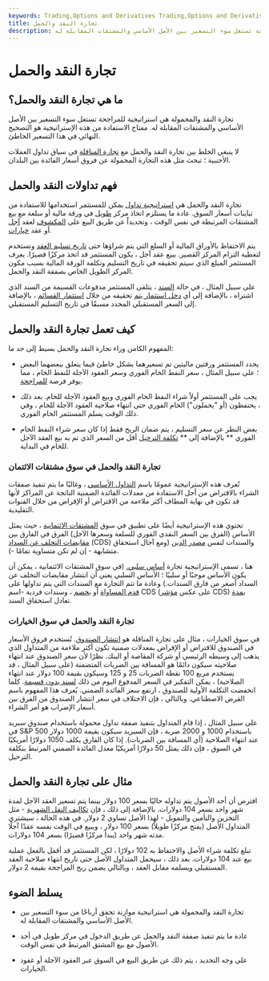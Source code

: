 ```yaml
---
keywords: Trading,Options and Derivatives Trading,Options and Derivatives
title: تجارة النقد والحمل
description: تجارة النقد والمحمولة هي استراتيجية للمراجحة تستغل سوء التسعير بين الأصل الأساسي والمشتقات المقابلة له.
---
```


# تجارة النقد والحمل
## ما هي تجارة النقد والحمل؟

تجارة النقد والمحمولة هي استراتيجية للمراجحة تستغل سوء التسعير بين الأصل الأساسي والمشتقات المقابلة له. مفتاح الاستفادة من هذه الإستراتيجية هو التصحيح النهائي في هذا التسعير الخاطئ.

لا ينبغي الخلط بين تجارة النقد والحمل مع [تجارة المناقلة](/currencycarrytrade) في سياق تداول العملات الأجنبية ؛ تبحث مثل هذه التجارة المحمولة عن فروق أسعار الفائدة بين البلدان.

## فهم تداولات النقد والحمل

تجارة النقد والحمل هي [استراتيجية تداول](/trading-strategy) يمكن للمستثمر استخدامها للاستفادة من تباينات أسعار السوق. عادة ما يستلزم اتخاذ مركز [طويل](/long) في ورقة مالية أو سلعة مع بيع المشتقات المرتبطة في نفس الوقت ، وتحديداً عن طريق البيع على [المكشوف](/short) لعقد [آجل](/futurescontract) أو عقد [خيارات](/optionscontract).

يتم الاحتفاظ بالأوراق المالية أو السلع التي يتم شراؤها حتى [تاريخ تسليم العقد](/deliverydate) وتستخدم لتغطية التزام المركز القصير. ببيع عقد آجل ، يكون المستثمر قد اتخذ مركزًا قصيرًا. يعرف المستثمر المبلغ الذي سيتم تحقيقه في تاريخ التسليم وتكلفة الورقة المالية بسبب مكون المركز الطويل الخاص بصفقة النقد والحمل.

على سبيل المثال ، في حالة [السند](/bond) ، يتلقى المستثمر مدفوعات القسيمة من السند الذي اشتراه ، بالإضافة إلى أي [دخل استثمار يتم](/investmentincome) تحقيقه من خلال [استثمار القسائم](/coupon) ، بالإضافة إلى السعر المستقبلي المحدد مسبقًا في تاريخ التسليم المستقبلي.

## كيف تعمل تجارة النقد والحمل

المفهوم الكامن وراء تجارة النقد والحمل بسيط إلى حد ما:

- يحدد المستثمر ورقتين ماليتين تم تسعيرهما بشكل خاطئ فيما يتعلق ببعضهما البعض ؛ على سبيل المثال ، سعر النفط الخام الفوري وسعر العقود الآجلة للنفط الخام ، مما يوفر فرصة [للمراجحة](/arbitrage).

- يجب على المستثمر أولاً شراء النفط الخام الفوري وبيع العقود الآجلة للخام. بعد ذلك ، يحتفظون (أو "يحملون") الخام الفوري حتى انتهاء صلاحية العقود الآجلة للخام ، وفي ذلك الوقت يسلم المستثمر الخام الفوري.

- بغض النظر عن سعر التسليم ، يتم ضمان الربح فقط إذا كان سعر شراء النفط الخام الفوري ** بالإضافة إلى ** [تكلفة الترحيل](/costofcarry) أقل من السعر الذي تم به بيع العقد الآجل للخام في البداية.

### تجارة النقد والحمل في سوق مشتقات الائتمان

تُعرف هذه الإستراتيجية عمومًا باسم [التداول الأساسي](/basis-trading) ، وغالبًا ما يتم تنفيذ صفقات الشراء بالاقتراض من أجل الاستفادة من معدلات الفائدة الضمنية الناتجة عن المراكز لأنها قد تكون في نهاية المطاف أكثر ملاءمة من الاقتراض أو الإقراض من خلال القنوات التقليدية.

تحتوي هذه الإستراتيجية أيضًا على تطبيق في سوق [المشتقات الائتمانية](/creditderivative) ، حيث يمثل الأساس (الفرق بين السعر النقدي الفوري للسلعة وسعرها الآجل) الفرق في الفارق بين [مقايضات التخلف عن السداد](/creditdefaultswap) (CDS) والسندات لنفس [مصدر الدين](/issuer) (ومع آجال استحقاق متشابهة - إن لم تكن متساوية تمامًا -).

هنا ، تسمى الإستراتيجية تجارة [أساس سلبي.](/basis) (في سوق المشتقات الائتمانية ، يمكن أن يكون الأساس موجبًا أو سلبيًا ؛ الأساس السلبي يعني أن انتشار مقايضات التخلف عن السداد أصغر من فارق السندات.) وعادة ما تتم التجارة مع السندات التي يتم تداولها على [قدم المساواة](/parvalue) أو [بخصم](/discount) ، وسندات فردية -اسم CDS (على عكس [مؤشر](/index) CDS) [بمدة](/tenor) تعادل استحقاق السند.

### تجارة النقد والحمل في سوق الخيارات

في سوق الخيارات ، مثال على تجارة المناقلة هو [انتشار الصندوق](/boxspread). تُستخدم فروق الأسعار في الصندوق للاقتراض أو الإقراض بمعدلات ضمنية تكون أكثر ملاءمة من المتداول الذي يذهب إلى وسيطه الرئيسي أو شركة المقاصة أو البنك. نظرًا لأن سعر الصندوق عند انتهاء صلاحيته سيكون دائمًا هو المسافة بين الضربات المتضمنة (على سبيل المثال ، قد يستخدم مربع 100 نقطة الضربات 25 و 125 وسيكون بقيمة 100 دولار عند انتهاء الصلاحية) ، يمكن التفكير في السعر المدفوع اليوم من ذلك [لسند بدون قسيمة](/zero-couponbond). كلما انخفضت التكلفة الأولية للصندوق ، ارتفع سعر الفائدة الضمني. يُعرف هذا المفهوم باسم القرض الاصطناعي. وبالتالي ، فإن الاختلاف في سعر انتشار الصندوق من الفرق بين أسعار الإضراب هو أمر الشراء.

على سبيل المثال ، إذا قام المتداول بتنفيذ صفقة تداول محمولة باستخدام صندوق سبريد في S&P 500 باستخدام 1000 و 2000 ضربة ، فإن السبريد سيكون بقيمة 1000 دولار عند انتهاء الصلاحية (أي المسافة بين الضربات). إذا كان الفارق يكلف 1050 دولارًا أمريكيًا في السوق ، فإن ذلك يمثل 50 دولارًا أمريكيًا معدل الفائدة الضمني المرتبط بتكلفة الترحيل.

## مثال على تجارة النقد والحمل

افترض أن أحد الأصول يتم تداوله حاليًا بسعر 100 دولار بينما يتم تسعير العقد الآجل لمدة شهر واحد بسعر 104 دولارات. بالإضافة إلى ذلك ، فإن [تكاليف النقل الشهرية](/carrying-costs) - مثل التخزين والتأمين والتمويل - لهذا الأصل تساوي 2 دولار. في هذه الحالة ، سيشتري المتداول الأصل (يفتح مركزًا طويلاً) بسعر 100 دولار ، ويبيع في الوقت نفسه عقدًا آجلًا مدته شهر واحد (يبدأ مركزًا قصيرًا) بسعر 104 دولارات.

تبلغ تكلفة شراء الأصل والاحتفاظ به 102 دولارًا ، لكن المستثمر قد أقفل بالفعل عملية بيع عند 104 دولارات. بعد ذلك ، سيحمل المتداول الأصل حتى تاريخ انتهاء صلاحية العقد المستقبلي ويسلمه مقابل العقد ، وبالتالي يضمن ربح المراجحة بقيمة 2 دولار.

## يسلط الضوء

- تجارة النقد والمحمولة هي استراتيجية موازنة تحقق أرباحًا من سوء التسعير بين الأصل الأساسي والمشتقات المقابلة له.

- عادة ما يتم تنفيذ صفقة النقد والحمل عن طريق الدخول في مركز طويل في أحد الأصول مع بيع المشتق المرتبط في نفس الوقت.

- على وجه التحديد ، يتم ذلك عن طريق البيع في السوق عبر العقود الآجلة أو عقود الخيارات.

